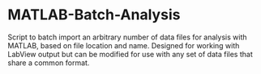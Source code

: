 MATLAB-Batch-Analysis
=====================

Script to batch import an arbitrary number of data files for analysis with MATLAB, based on file location and name. Designed for working with LabView output but can be modified for use with any set of data files that share a common format.
